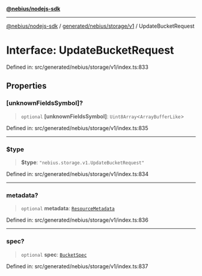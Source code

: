[**@nebius/nodejs-sdk**](../../../../../README.md)

---

[@nebius/nodejs-sdk](../../../../../README.md) / [generated/nebius/storage/v1](../README.md) / UpdateBucketRequest

# Interface: UpdateBucketRequest

Defined in: src/generated/nebius/storage/v1/index.ts:833

## Properties

### \[unknownFieldsSymbol\]?

> `optional` **\[unknownFieldsSymbol\]**: `Uint8Array`\<`ArrayBufferLike`\>

Defined in: src/generated/nebius/storage/v1/index.ts:835

---

### $type

> **$type**: `"nebius.storage.v1.UpdateBucketRequest"`

Defined in: src/generated/nebius/storage/v1/index.ts:834

---

### metadata?

> `optional` **metadata**: [`ResourceMetadata`](../../../common/v1/interfaces/ResourceMetadata.md)

Defined in: src/generated/nebius/storage/v1/index.ts:836

---

### spec?

> `optional` **spec**: [`BucketSpec`](BucketSpec.md)

Defined in: src/generated/nebius/storage/v1/index.ts:837
